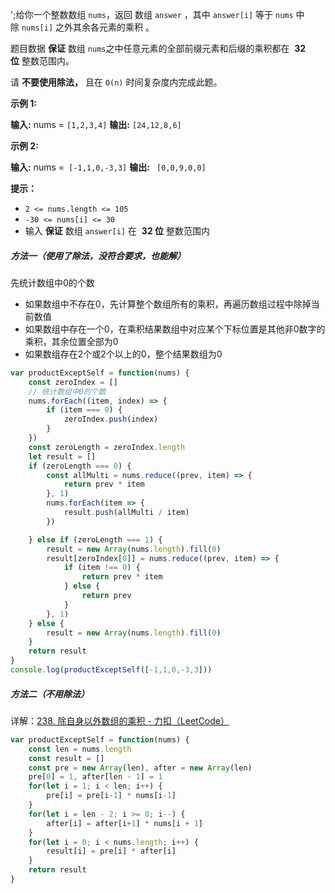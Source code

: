 ';给你一个整数数组 `nums`，返回 数组 `answer` ，其中 `answer[i]` 等于 `nums` 中除 `nums[i]` 之外其余各元素的乘积 。

题目数据 **保证** 数组 `nums`之中任意元素的全部前缀元素和后缀的乘积都在  **32 位** 整数范围内。

请 **不要使用除法，** 且在 `O(n)` 时间复杂度内完成此题。

**示例 1:**

**输入:** nums = `[1,2,3,4]`
**输出:** `[24,12,8,6]`

**示例 2:**

**输入:** nums =` [-1,1,0,-3,3]`
**输出:** ` [0,0,9,0,0]`

**提示：**

- `2 <= nums.length <= 105`
- `-30 <= nums[i] <= 30`
- 输入 **保证** 数组 `answer[i]` 在  **32 位** 整数范围内

##### 方法一（使用了除法，没符合要求，也能解）

先统计数组中0的个数
- 如果数组中不存在0，先计算整个数组所有的乘积，再遍历数组过程中除掉当前数值
- 如果数组中存在一个0，在乘积结果数组中对应某个下标位置是其他非0数字的乘积，其余位置全部为0
- 如果数组存在2个或2个以上的0，整个结果数组为0

```javascript
var productExceptSelf = function(nums) {
    const zeroIndex = []
    // 统计数组中0的个数
    nums.forEach((item, index) => {
        if (item === 0) {
            zeroIndex.push(index)
        }
    })
    const zeroLength = zeroIndex.length
    let result = []
    if (zeroLength === 0) {
        const allMulti = nums.reduce((prev, item) => {
            return prev * item
        }, 1)
        nums.forEach(item => {
            result.push(allMulti / item)
        })

    } else if (zeroLength === 1) {
        result = new Array(nums.length).fill(0)
        result[zeroIndex[0]] = nums.reduce((prev, item) => {
            if (item !== 0) {
                return prev * item
            } else {
                return prev
            }
        }, 1)
    } else {
        result = new Array(nums.length).fill(0)
    }
    return result
}
console.log(productExceptSelf([-1,1,0,-3,3]))
```

##### 方法二（不用除法）

详解：[238. 除自身以外数组的乘积 - 力扣（LeetCode）](https://leetcode.cn/problems/product-of-array-except-self/solutions/2783788/qian-hou-zhui-fen-jie-fu-ti-dan-pythonja-86r1/?envType=study-plan-v2&envId=top-100-liked)


```javascript
var productExceptSelf = function(nums) {
    const len = nums.length
    const result = []
    const pre = new Array(len), after = new Array(len)
    pre[0] = 1, after[len - 1] = 1
    for(let i = 1; i < len; i++) {
        pre[i] = pre[i-1] * nums[i-1]
    }
    for(let i = len - 2; i >= 0; i--) {
        after[i] = after[i+1] * nums[i + 1]
    }
    for(let i = 0; i < nums.length; i++) {
        result[i] = pre[i] * after[i]
    }
    return result
}
```


